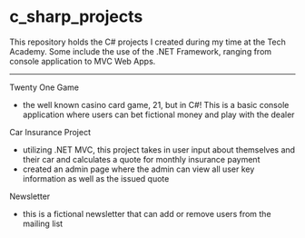 # c_sharp_projects

This repository holds the C# projects I created during my time at the Tech Academy. Some include the use of the .NET Framework, ranging from console application to MVC Web Apps.

---
Twenty One Game
- the well known casino card game, 21, but in C#! This is a basic console application where users can bet fictional money and play with the dealer

Car Insurance Project
- utilizing .NET MVC, this project takes in user input about themselves and their car and calculates a quote for monthly insurance payment
- created an admin page where the admin can view all user key information as well as the issued quote

Newsletter
- this is a fictional newsletter that can add or remove users from the mailing list

